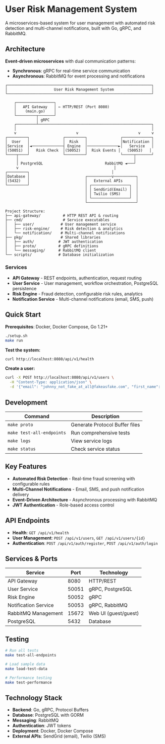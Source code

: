 # User Risk Management System

A microservices-based system for user management with automated risk detection and multi-channel notifications, built with Go, gRPC, and RabbitMQ.

## Architecture

**Event-driven microservices** with dual communication patterns:
- **Synchronous**: gRPC for real-time service communication
- **Asynchronous**: RabbitMQ for event processing and notifications

```
┌─────────────────────────────────────────────────────────────────┐
│                     User Risk Management System                 │
└─────────────────────────────────────────────────────────────────┘

    ┌─────────────────┐
    │   API Gateway   │ ← HTTP/REST (Port 8080)
    │    (main.go)    │
    └─────────┬───────┘
              │ gRPC
    ┌─────────┴───────────────────────────────────────────────────┐
    │                                                             │
    v                           v                           v     v
┌─────────┐               ┌─────────┐               ┌─────────────┐
│  User   │               │  Risk   │               │Notification │
│Service  │◄──────────────┤ Engine  │──────────────►│   Service   │
│(50051)  │   Risk Check  │(50052)  │  Risk Events │   (50053)   │
└────┬────┘               └─────────┘               └─────┬───────┘
     │                                                    │
     │ PostgreSQL                            RabbitMQ ◄───┘
     v                                           │
┌─────────┐                                     │
│Database │                         ┌───────────v──────────┐
│(5432)   │                         │   External APIs      │
└─────────┘                         │ ┌─────────────────┐  │
                                    │ │ SendGrid(Email) │  │
                                    │ │ Twilio (SMS)    │  │
                                    │ └─────────────────┘  │
                                    └──────────────────────┘

Project Structure:
├── api-gateway/          # HTTP REST API & routing
├── cmd/                  # Service executables
│   ├── user/            # User management service
│   ├── risk-engine/     # Risk detection & analytics
│   └── notification/    # Multi-channel notifications
├── pkg/                 # Shared libraries
│   ├── auth/           # JWT authentication
│   ├── proto/          # gRPC definitions
│   └── messaging/      # RabbitMQ client
└── scripts/            # Database initialization
```

### Services
- **API Gateway** - REST endpoints, authentication, request routing
- **User Service** - User management, workflow orchestration, PostgreSQL persistence
- **Risk Engine** - Fraud detection, configurable risk rules, analytics
- **Notification Service** - Multi-channel notifications (email, SMS, push)

## Quick Start

**Prerequisites**: Docker, Docker Compose, Go 1.21+

```bash
./setup.sh
make run
```

**Test the system:**
```bash
curl http://localhost:8080/api/v1/health
```

**Create a user:**
```bash
curl -X POST http://localhost:8080/api/v1/users \
  -H "Content-Type: application/json" \
  -d '{"email": "johnny_not_fake_at_all@fakeasfake.com", "first_name": "Johnny", "last_name": "Fake", "password": "HereIsMyFakePassword"}'
```

## Development

| Command | Description |
|---------|-------------|
| `make proto` | Generate Protocol Buffer files |
| `make test-all-endpoints` | Run comprehensive tests |
| `make logs` | View service logs |
| `make status` | Check service status |

## Key Features

- **Automated Risk Detection** - Real-time fraud screening with configurable rules
- **Multi-Channel Notifications** - Email, SMS, and push notification delivery
- **Event-Driven Architecture** - Asynchronous processing with RabbitMQ
- **JWT Authentication** - Role-based access control

## API Endpoints

- **Health**: `GET /api/v1/health`
- **User Management**: `POST /api/v1/users`, `GET /api/v1/users/{id}`
- **Authentication**: `POST /api/v1/auth/register`, `POST /api/v1/auth/login`

## Services & Ports

| Service | Port | Technology |
|---------|------|------------|
| API Gateway | 8080 | HTTP/REST |
| User Service | 50051 | gRPC, PostgreSQL |
| Risk Engine | 50052 | gRPC |
| Notification Service | 50053 | gRPC, RabbitMQ |
| RabbitMQ Management | 15672 | Web UI (guest/guest) |
| PostgreSQL | 5432 | Database |

## Testing

```bash
# Run all tests
make test-all-endpoints

# Load sample data
make load-test-data

# Performance testing
make test-performance
```

## Technology Stack

- **Backend**: Go, gRPC, Protocol Buffers
- **Database**: PostgreSQL with GORM
- **Messaging**: RabbitMQ
- **Authentication**: JWT tokens
- **Deployment**: Docker, Docker Compose
- **External APIs**: SendGrid (email), Twilio (SMS)
